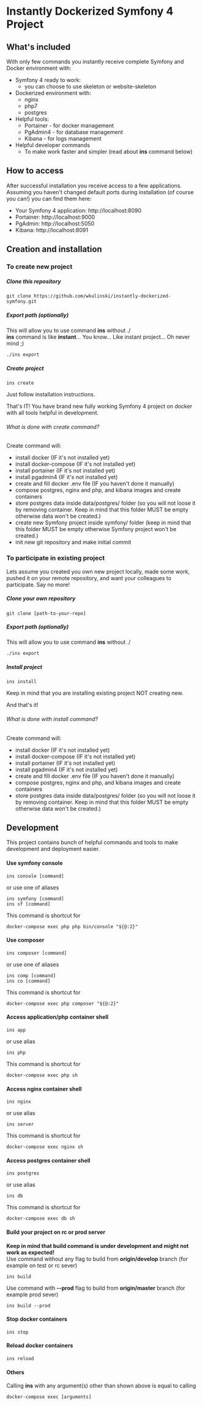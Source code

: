 # Instantly Dockerized Symfony 4 Project

## What's included
With only few commands you instantly receive complete Symfony and Docker
environment with:
- Symfony 4 ready to work:
  - you can choose to use skeleton or website-skeleton
- Dockerized environment with: 
  - nginx
  - php7
  - postgres
- Helpful tools: 
  - Portainer - for docker management
  - PgAdmin4 - for database management
  - Kibana - for logs management
- Helpful developer commands
  - To make work faster and simpler (read about **ins** command below) 

## How to access
After successful installation you receive access to a few applications. 
Assuming you haven't changed default ports during installation (of course you can!) you can find them here:
- Your Symfony 4 application: http://localhost:8090
- Portainer: http://localhost:9000
- PgAdmin: http://localhost:5050
- Kibana: http://localhost:8091

## Creation and installation
### To create new project
##### Clone this repository

```
git clone https://github.com/wkulinski/instantly-dockerized-symfony.git
```

##### Export path (optionally)
This will allow you to use command **ins** without ./  
**ins** command is like **instant**... You know... Like instant project... Oh never mind ;)
```
./ins export
```

##### Create project
```
ins create
```
Just follow installation instructions.

That's IT! You have brand new fully working Symfony 4 project on 
docker with all tools helpful in development.

###### What is done with create command?
Create command will:
- install docker (IF it's not installed yet)
- install docker-compose (IF it's not installed yet)
- install portainer (IF it's not installed yet)
- install pgadmin4 (IF it's not installed yet)
- create and fill docker .env file (IF you haven't done it manually)
- compose postgres, nginx and php, and kibana images and create containers
- store postgres data inside data/postgres/ folder (so you will not loose it by removing container. Keep in mind that this folder MUST be empty otherwise data won't be created.)
- create new Symfony project inside symfony/ folder (keep in mind that this folder MUST be empty otherwise Symfony project won't be created.)
- init new git repository and make initial commit

### To participate in existing project
Lets assume you created you own new project locally, made some work, 
pushed it on your remote repository, and want your colleagues 
to participate. Say no more!

##### Clone your own repository

```
git clone [path-to-your-repo]
```

##### Export path (optionally)
This will allow you to use command **ins** without ./
```
./ins export
```

##### Install project
```
ins install
```

Keep in mind that you are installing existing project NOT creating new.

And that's it!

###### What is done with install command?
Create command will:
- install docker (IF it's not installed yet)
- install docker-compose (IF it's not installed yet)
- install portainer (IF it's not installed yet)
- install pgadmin4 (IF it's not installed yet)
- create and fill docker .env file (IF you haven't done it manually)
- compose postgres, nginx and php, and kibana images and create containers
- store postgres data inside data/postgres/ folder (so you will not loose it by removing container. Keep in mind that this folder MUST be empty otherwise data won't be created.)

## Development
This project contains bunch of helpful commands and tools to make development 
and deployment easier.

#### Use symfony console
```
ins console [command]
```
or use one of aliases
```
ins symfony [command]
ins sf [command]
```

This command is shortcut for
```
docker-compose exec php php bin/console "${@:2}"
```

#### Use composer
```
ins composer [command]
```
or use one of aliases
```
ins comp [command]
ins co [command]
```

This command is shortcut for
```
docker-compose exec php composer "${@:2}"
```

#### Access application/php container shell
```
ins app
```
or use alias
```
ins php
```

This command is shortcut for
```
docker-compose exec php sh
```

#### Access nginx container shell
```
ins nginx
```
or use alias
```
ins server
```
This command is shortcut for
```
docker-compose exec nginx sh
```


#### Access postgres container shell
```
ins postgres
```
or use alias
```
ins db
```
This command is shortcut for
```
docker-compose exec db sh
```

#### Build your project on rc or prod server
**Keep in mind that build command is under development and might not work as expected!**  
Use command without any flag to build from **origin/develop** branch (for example 
on test or rc sever)
```
ins build
```
Use command with **--prod** flag to build from **origin/master** branch (for example 
prod sever)
```
ins build --prod
```


#### Stop docker containers
```
ins stop
```

#### Reload docker containers
```
ins reload
```

#### Others
Calling **ins** with any argument(s) other than shown above is equal to calling
```
docker-compose exec [arguments]
```

